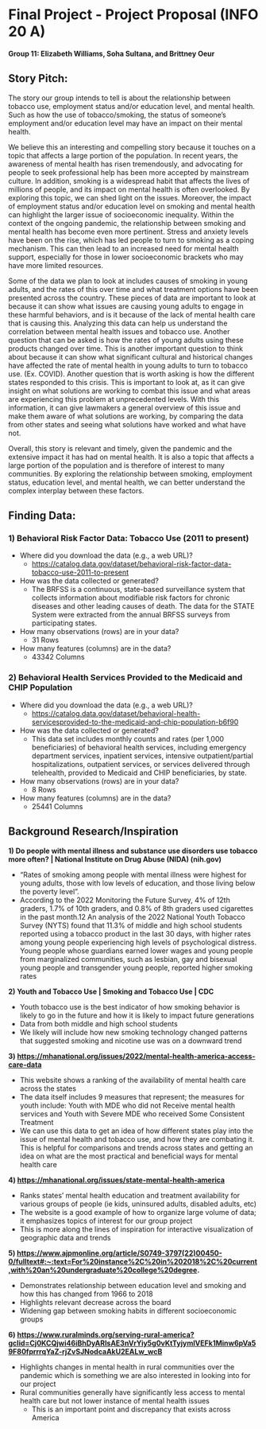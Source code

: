 # Final Project - Project Proposal (INFO 20 A)
**Group 11: Elizabeth Williams, Soha Sultana, and Brittney Oeur**

## Story Pitch:
The story our group intends to tell is about the relationship between tobacco use, employment status and/or education level, and mental health. Such as how the use of tobacco/smoking, the status of someone’s employment and/or education level may have an impact on their mental health.

We believe this an interesting and compelling story because it touches on a topic that affects a large portion of the population. In recent years, the awareness of mental health has risen tremendously, and advocating for people to seek professional help has been more accepted by mainstream culture. In addition, smoking is a widespread habit that affects the lives of millions of people, and its impact on mental health is often overlooked. By exploring this topic, we can shed light on the issues. Moreover, the impact of employment status and/or education level on smoking and mental health can highlight the larger issue of socioeconomic inequality. Within the context of the ongoing pandemic, the relationship between smoking and mental health has become even more pertinent. Stress and anxiety levels have been on the rise, which has led people to turn to smoking as a coping mechanism. This can then lead to an increased need for mental health support, especially for those in lower socioeconomic brackets who may have more limited resources.

Some of the data we plan to look at includes causes of smoking in young adults, and the rates of this over time and what treatment options have been presented across the country. These pieces of data are important to look at because it can show what issues are causing young adults to engage in these harmful behaviors, and is it because of the lack of mental health care that is causing this. Analyzing this data can help us understand the correlation between mental health issues and tobacco use. Another question that can be asked is how the rates of young adults using these products changed over time. This is another important question to think about because it can show what significant cultural and historical changes have affected the rate of mental health in young adults to turn to tobacco use. (Ex. COVID). Another question that is worth asking is how the different states responded to this crisis. This is important to look at, as it can give insight on what solutions are working to combat this issue and what areas are experiencing this problem at unprecedented levels. With this information, it can give lawmakers a general overview of this issue and make them aware of what solutions are working, by comparing the data from other states and seeing what solutions have worked and what have not.

Overall, this story is relevant and timely, given the pandemic and the extensive impact it has had on mental health. It is also a topic that affects a large portion of the population and is therefore of interest to many communities. By exploring the relationship between smoking, employment status, education level, and mental health, we can better understand the complex interplay between these factors.

## Finding Data:
### 1) Behavioral Risk Factor Data: Tobacco Use (2011 to present)
- Where did you download the data (e.g., a web URL)?
  - https://catalog.data.gov/dataset/behavioral-risk-factor-data-tobacco-use-2011-to-present
- How was the data collected or generated? 
  - The BRFSS is a continuous, state-based surveillance system that collects information about modifiable risk factors for chronic diseases and other leading causes of death. The data for the STATE System were extracted from the annual BRFSS surveys from participating states.
- How many observations (rows) are in your data?
  - 31 Rows
- How many features (columns) are in the data?
  - 43342 Columns

### 2) Behavioral Health Services Provided to the Medicaid and CHIP Population
- Where did you download the data (e.g., a web URL)?
  - https://catalog.data.gov/dataset/behavioral-health-servicesprovided-to-the-medicaid-and-chip-population-b6f90
- How was the data collected or generated? 
  - This data set includes monthly counts and rates (per 1,000 beneficiaries) of behavioral health services, including emergency department services, inpatient services, intensive outpatient/partial hospitalizations, outpatient services, or services delivered through telehealth, provided to Medicaid and CHIP beneficiaries, by state.
- How many observations (rows) are in your data?
  - 8 Rows
- How many features (columns) are in the data?
  - 25441 Columns

## Background Research/Inspiration
**1) Do people with mental illness and substance use disorders use tobacco more often? | National Institute on Drug Abuse (NIDA) (nih.gov)**
- “Rates of smoking among people with mental illness were highest for young adults, those with low levels of education, and those living below the poverty level”. 
- According to the 2022 Monitoring the Future Survey, 4% of 12th graders, 1.7% of 10th graders, and 0.8% of 8th graders used cigarettes in the past month.12 An analysis of the 2022 National Youth Tobacco Survey (NYTS) found that 11.3% of middle and high school students reported using a tobacco product in the last 30 days, with higher rates among young people experiencing high levels of psychological distress. Young people whose guardians earned lower wages and young people from marginalized communities, such as lesbian, gay and bisexual young people and transgender young people, reported higher smoking rates

**2) Youth and Tobacco Use | Smoking and Tobacco Use | CDC**
- Youth tobacco use is the best indicator of how smoking behavior is likely to go in the future and how it is likely to impact future generations
- Data from both middle and high school students
- We likely will include how new smoking technology changed patterns that suggested smoking and nicotine use was on a downward trend

**3) https://mhanational.org/issues/2022/mental-health-america-access-care-data**
- This website shows a ranking of the availability of mental health care across the states 
- The data itself includes 9 measures that represent; the measures for youth include: Youth with MDE who did not Receive mental health services and Youth with Severe MDE who received Some Consistent Treatment
- We can use this data to get an idea of how different states play into the issue of mental health and tobacco use, and how they are combating it. This is helpful for comparisons and trends across states and getting an idea on what are the most practical and beneficial ways for mental health care 

**4) https://mhanational.org/issues/state-mental-health-america**
- Ranks states’ mental health education and treatment availability for various groups of people (ie kids, uninsured adults, disabled adults, etc)
- The website is a good example of how to organize large volume of data; it emphasizes topics of interest for our group project
- This is more along the lines of inspiration for interactive visualization of geographic data and trends

**5) https://www.ajpmonline.org/article/S0749-3797(22)00450-0/fulltext#:~:text=For%20instance%2C%20in%202018%2C%20current,with%20an%20undergraduate%20college%20degree.**
- Demonstrates relationship between education level and smoking and how this has changed from 1966 to 2018
- Highlights relevant decrease across the board
- Widening gap between smoking habits in different socioeconomic groups

**6) https://www.ruralminds.org/serving-rural-america?gclid=Cj0KCQjwi46iBhDyARIsAE3nVrYiy5g0vKtTyjymIVEFk1Minw6pVa59F80fprrrqYaZ-rjZvSJNodcaAkU2EALw_wcB**
- Highlights changes in mental health in rural communities over the pandemic which is something we are also interested in looking into for our project
- Rural communities generally have significantly less access to mental health care but not lower instance of mental health issues
  - This is an important point and discrepancy that exists across America

